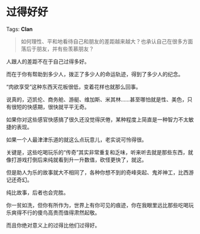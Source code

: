 # 过得好好

Tags: **Clan**

> 如何理性、平和地看待自己和朋友的差距越来越大？也承认自己在很多方面落后于朋友，并有些羡慕朋友？



人跟人的差距不在于自己过得多好。

而在于你有帮助到多少人，拨正了多少人的命运轨迹，得到了多少人的纪念。

“肉欲享受”这种东西天花板很低，变着花样也就那么回事。

说真的，迈凯伦、商务舱、游艇、维加斯、米其林……甚至哪怕就是性、美色，只有很短的快感期，很快就平平无奇。

如果你对这些感官快感搞了很久还没觉得厌倦，某种程度上简直是一种智力不太敏捷的表现。

如果一个人最津津乐道的就这么点玩意儿，老实说可怜得很。

关键是，这些吃喝玩乐的“传奇”其实非常重复和乏味，听来听去就是那些东西，就像打游戏打倒后来纯就看到升一升数值，砍怪更快了，就这。

但是助人为乐的故事就大不相同了，各种你想不到的奇峰突起、鬼斧神工，比西游记还奇幻。

纯比故事，后者也会完胜。

你一贫如洗，但你有所作为，世界上有你可见的痕迹，你在我眼里远比那些吃喝玩乐爽得不行的傻鸟高贵而值得肃然起敬。

而且你绝对意义上的过得比他们过得好。




